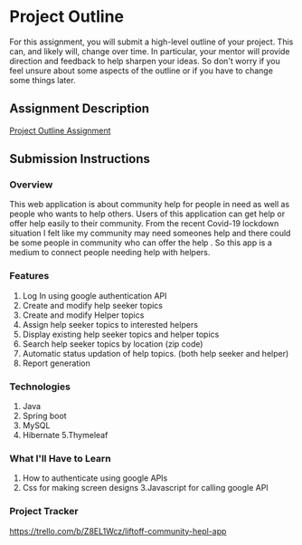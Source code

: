 # Project Outline
For this assignment, you will submit a high-level outline of your project. This can, and likely will, change over time. In particular, your mentor will provide direction and feedback to help sharpen your ideas. So don't worry if you feel unsure about some aspects of the outline or if you have to change some things later.

## Assignment Description
[Project Outline Assignment](https://education.launchcode.org/liftoff/modules/assignments/project-outline)

## Submission Instructions

### Overview
This web application is about community help for people in need as well as people who wants to help others. Users of this application can get help or offer help easily to their community.
  From the recent Covid-19 lockdown situation I felt like my community may need someones help and there could be some people in community who can offer the help . So this app is a medium to connect people needing help with helpers.


### Features
1. Log In using google authentication API
2. Create and modify help seeker topics
3. Create and modify Helper topics
3. Assign help seeker topics to interested helpers
4. Display existing help seeker topics and helper topics
5. Search help seeker topics by location (zip code)
6. Automatic status updation of help topics. (both help seeker and helper)
7. Report generation

### Technologies
1. Java
2. Spring boot 
3. MySQL
4. Hibernate
5.Thymeleaf


### What I'll Have to Learn
1. How to authenticate using google APIs
2. Css for making screen designs
3.Javascript for calling google API


### Project Tracker
https://trello.com/b/Z8EL1Wcz/liftoff-community-hepl-app
